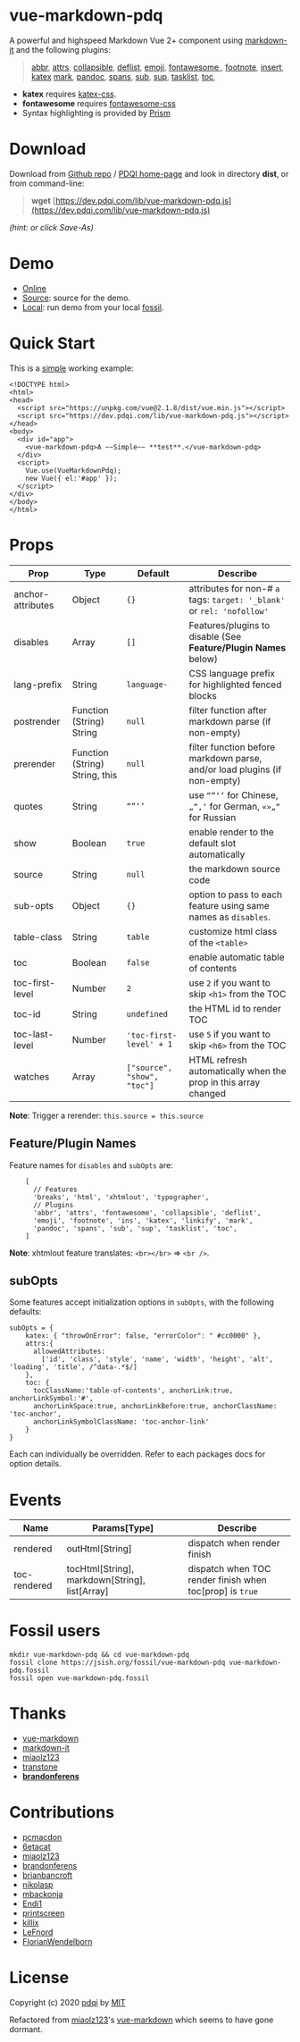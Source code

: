 # vue-markdown-pdq

A powerful and highspeed Markdown Vue 2+ component using
[markdown-it](https://www.npmjs.com/package/markdown-it) and the following plugins:


>[abbr](https://www.npmjs.com/package/markdown-it-abbr "Abbreviations"),
[attrs](https://www.npmjs.com/package/markdown-it-attrs),
[collapsible](https://www.npmjs.com/package/markdown-it-collapsible),
[deflist](https://www.npmjs.com/package/markdown-it-deflist),
[emoji](https://www.npmjs.com/package/markdown-it-emoji),
[fontawesome ](https://www.npmjs.com/package/markdown-it-fontawesome),
[footnote](https://www.npmjs.com/package/markdown-it-footnote),
[insert](https://www.npmjs.com/package/markdown-it-ins),
[katex](https://www.npmjs.com/package/markdown-it-katexx)
[mark](https://www.npmjs.com/package/markdown-it-mark),
[pandoc](https://www.npmjs.com/package/markdown-it-pandoc),
[spans](https://github.com/mb21/markdown-it-bracketed-spans),
[sub](https://www.npmjs.com/package/markdown-it-sub),
[sup](https://www.npmjs.com/package/markdown-it-sup),
[tasklist](https://www.npmjs.com/package/markdown-it-task-lists),
[toc](https://www.npmjs.com/package/markdown-it-toc-and-anchor),


- **katex** requires [katex-css](https://unpkg.com/katex/dist/katex.min.css).
- **fontawesome** requires [fontawesome-css](https://use.fontawesome.com/releases/v5.5.0/css/all.css)
- Syntax highlighting is provided by [Prism](https://prismjs.com)

# Download


Download from [Github repo](https://github.com/pdqi/vue-markdown-pdq) /
[PDQI home-page](https://dev.pdqi.com/fossil/vue-markdown-pdq)
and look in directory **dist**, or from command-line:

> **wget** [https://dev.pdqi.com/lib/vue-markdown-pdq.js](https://dev.pdqi.com/lib/vue-markdown-pdq.js)

*(hint: or click Save-As)* 


# Demo

- [Online](https://jsish.org/fossil/vue-markdown-pdq/doc/ckout/example/demo.html)
- [Source](./example/demo.html?mimetype=text/plain): source for the demo.
- [Local](./example/demo.html): run demo from your local [fossil](https://fossil-scm.org).

# Quick Start

This is a [simple](https://jsish.org/fossil/vue-markdown-pdq/doc/ckout/example/simple.html) working example:

```
<!DOCTYPE html>
<html>
<head>
  <script src="https://unpkg.com/vue@2.1.8/dist/vue.min.js"></script>
  <script src="https://dev.pdqi.com/lib/vue-markdown-pdq.js"></script>
</head>
<body>
  <div id="app">
    <vue-markdown-pdq>A ~~Simple~~ **test**.</vue-markdown-pdq>
  </div>
  <script>
    Vue.use(VueMarkdownPdq);
    new Vue({ el:'#app' });
  </script>
</div>
</body>
</html>
```
# Props

| Prop | Type | Default | Describe |
| ---- | ---- | ------- | ------- |
| anchor-attributes | Object | `{}` | attributes for non-# `a` tags: `target: '_blank'` or `rel: 'nofollow'` |
| disables | Array | `[]` | Features/plugins to disable (See **Feature/Plugin Names** below)  |
| lang-prefix | String | `language-` | CSS language prefix for highlighted fenced blocks |
| postrender | Function (String) String | `null` | filter function after markdown parse (if non-empty) |
| prerender | Function (String) String, this | `null` | filter function before markdown parse, and/or load plugins (if non-empty)|
| quotes | String | `“”‘’` | use `“”‘’` for Chinese, `„“‚‘` for German, `«»„“` for Russian |
| show | Boolean | `true` | enable render to the default slot automatically |
| source | String | `null` | the markdown source code |
| sub-opts | Object | `{}` | option to pass to each feature using same names as `disables`. |
| table-class | String | `table` | customize html class of the `<table>` |
| toc | Boolean | `false` | enable automatic table of contents |
| toc-first-level | Number | `2` | use `2` if you want to skip `<h1>` from the TOC |
| toc-id | String | `undefined` | the HTML id to render TOC |
| toc-last-level | Number | `'toc-first-level' + 1` | use `5` if you want to skip `<h6>` from the TOC |
| watches | Array | `["source", "show", "toc"]` | HTML refresh automatically when the prop in this array changed |

**Note**: Trigger a rerender: `this.source = this.source`

## Feature/Plugin Names

Feature names for `disables` and `subOpts` are:
```
    [
      // Features
      'breaks', 'html', 'xhtmlout', 'typographer',
      // Plugins
      'abbr', 'attrs', 'fontawesome', 'collapsible', 'deflist',
      'emoji', 'footnote', 'ins', 'katex', 'linkify', 'mark', 
      'pandoc', 'spans', 'sub', 'sup', 'tasklist', 'toc',
    ]
```

**Note**: xhtmlout feature translates: `<br></br>` => `<br />`.

## subOpts

Some features accept initialization options in `subOpts`, with the following defaults:

```
subOpts = {
    katex: { "throwOnError": false, "errorColor": " #cc0000" },
    attrs:{
      allowedAttributes:
        ['id', 'class', 'style', 'name', 'width', 'height', 'alt', 'loading', 'title', /^data-.*$/]
    },
    toc: {
      tocClassName:'table-of-contents', anchorLink:true, anchorLinkSymbol:'#',
      anchorLinkSpace:true, anchorLinkBefore:true, anchorClassName: 'toc-anchor',
      anchorLinkSymbolClassName: 'toc-anchor-link'
    }
}
```

Each can individually be overridden.  Refer to each packages docs for option details. 

# Events

| Name | Params[Type] | Describe |
| ---- | --------- | -------- |
| rendered | outHtml[String] | dispatch when render finish |
| toc-rendered | tocHtml[String], markdown[String], list[Array] | dispatch when TOC render finish when toc[prop] is `true` |


# Fossil users
```
mkdir vue-markdown-pdq && cd vue-markdown-pdq
fossil clone https://jsish.org/fossil/vue-markdown-pdq vue-markdown-pdq.fossil
fossil open vue-markdown-pdq.fossil
```

# Thanks

- [vue-markdown](https://github.com/miaolz123/vue-markdown)
- [markdown-it](https://github.com/markdown-it/markdown-it)
- [miaolz123](https://github.com/miaolz123)
- [transtone](https://github.com/transtone)
- [**brandonferens**](https://github.com/brandonferens)

# Contributions

- [pcmacdon](https://github.com/pcmacdon)
- [6etacat](https://github.com/6etacat)
- [miaolz123](https://github.com/miaolz123)
- [brandonferens](https://github.com/brandonferens)
- [brianbancroft](https://github.com/brianbancroft)
- [nikolasp](https://github.com/nikolasp)
- [mbackonja](https://github.com/mbackonja)
- [Endi1](https://github.com/Endi1)
- [printscreen](https://github.com/printscreen)
- [killix](https://github.com/killix)
- [LeFnord](https://github.com/lefnord)
- [FlorianWendelborn](https://github.com/FlorianWendelborn)

# License

Copyright (c) 2020 [pdqi](https://github.com/pdqi/vue-markdown-pdq) by [MIT](https://opensource.org/licenses/MIT)

Refactored from [miaolz123](https://github.com/miaolz123)'s [vue-markdown](https://github.com/miaolz123/vue-markdown) which seems to have gone dormant. 
